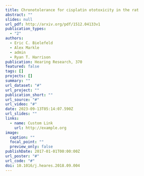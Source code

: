 ```yaml
---
title: Chronotolerance for cisplatin ototoxicity in the rat
abstract: ""
slides: null
url_pdf: http://arxiv.org/pdf/1512.04133v1
publication_types:
  - "2"
authors:
  - Eric C. Bielefeld
  - Alex Markle
  - admin
  - Ryan T. Harrison
publication: Hearing Research, 370
featured: false
tags: []
projects: []
summary: ""
url_dataset: "#"
url_project: ""
publication_short: ""
url_source: "#"
url_video: "#"
date: 2023-09-13T05:14:07.590Z
url_slides: ""
links:
  - name: Custom Link
    url: http://example.org
image:
  caption: ""
  focal_point: ""
  preview_only: false
publishDate: 2017-01-01T00:00:00Z
url_poster: "#"
url_code: "#"
doi: 10.1016/j.heares.2018.09.004
---
```

